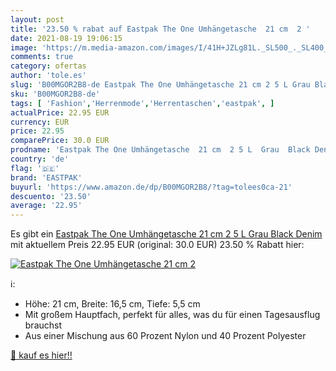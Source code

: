 ```yaml
---
layout: post
title: '23.50 % rabat auf Eastpak The One Umhängetasche  21 cm  2 '
date: 2021-08-19 19:06:15
image: 'https://m.media-amazon.com/images/I/41H+JZLg81L._SL500_._SL400_.jpg'
comments: true
category: ofertas
author: 'tole.es'
slug: 'B00MGOR2B8-de Eastpak The One Umhängetasche 21 cm 2 5 L Grau Black Denim'
sku: 'B00MGOR2B8-de'
tags: [ 'Fashion','Herrenmode','Herrentaschen','eastpak', ]
actualPrice: 22.95 EUR
currency: EUR
price: 22.95
comparePrice: 30.0 EUR
prodname: 'Eastpak The One Umhängetasche  21 cm  2 5 L  Grau  Black Denim '
country: 'de'
flag: '🇩🇪'
brand: 'EASTPAK'
buyurl: 'https://www.amazon.de/dp/B00MGOR2B8/?tag=tolees0ca-21'
descuento: '23.50'
average: '22.95'
---
```


Es gibt ein [Eastpak The One Umhängetasche  21 cm  2 5 L  Grau  Black Denim ](https://www.amazon.de/dp/B00MGOR2B8/?tag=tolees0ca-21) mit aktuellem Preis 22.95 EUR (original: 30.0 EUR) 23.50 % Rabatt hier:

[![Eastpak The One Umhängetasche  21 cm  2 ](https://m.media-amazon.com/images/I/41H+JZLg81L._SL500_._SL400_.jpg)](https://www.amazon.de/dp/B00MGOR2B8/?tag=tolees0ca-21)

ℹ️:

- Höhe: 21 cm, Breite: 16,5 cm, Tiefe: 5,5 cm
- Mit großem Hauptfach, perfekt für alles, was du für einen Tagesausflug brauchst
- Aus einer Mischung aus 60 Prozent Nylon und 40 Prozent Polyester

[🛒 kauf es hier!!](https://www.amazon.de/dp/B00MGOR2B8/?tag=tolees0ca-21)
